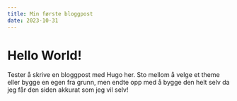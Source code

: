 ```yaml
---
title: Min første bloggpost
date: 2023-10-31
---
```


# Hello World!
Tester å skrive en bloggpost med Hugo her. Sto mellom å velge et theme eller bygge en egen fra grunn, men endte opp med å bygge den helt selv da jeg får den siden akkurat som jeg vil selv!